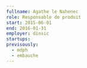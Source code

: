 ```yaml
---
fullname: Agathe le Nahenec
role: Responsable de produit
start: 2015-06-01
end: 2016-01-31
employer: dinsic
startups:
previsously:
  - mdph
  - embauche
---
```

